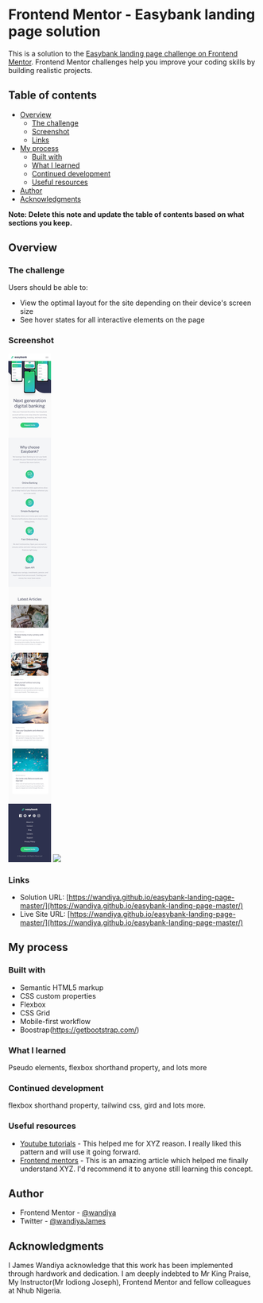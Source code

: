 # Frontend Mentor - Easybank landing page solution

This is a solution to the [Easybank landing page challenge on Frontend Mentor](https://www.frontendmentor.io/challenges/easybank-landing-page-WaUhkoDN). Frontend Mentor challenges help you improve your coding skills by building realistic projects. 

## Table of contents

- [Overview](#overview)
  - [The challenge](#the-challenge)
  - [Screenshot](#screenshot)
  - [Links](#links)
- [My process](#my-process)
  - [Built with](#built-with)
  - [What I learned](#what-i-learned)
  - [Continued development](#continued-development)
  - [Useful resources](#useful-resources)
- [Author](#author)
- [Acknowledgments](#acknowledgments)

**Note: Delete this note and update the table of contents based on what sections you keep.**

## Overview

### The challenge

Users should be able to:

- View the optimal layout for the site depending on their device's screen size
- See hover states for all interactive elements on the page

### Screenshot

![](./screenshot/mobile%20screenshot.jpg)
![](./screenshot/desktop%20screenshot)



### Links

- Solution URL: [https://wandiya.github.io/easybank-landing-page-master/](https://wandiya.github.io/easybank-landing-page-master/)
- Live Site URL: [https://wandiya.github.io/easybank-landing-page-master/](https://wandiya.github.io/easybank-landing-page-master/)

## My process

### Built with

- Semantic HTML5 markup
- CSS custom properties
- Flexbox
- CSS Grid
- Mobile-first workflow
- Boostrap(https://getbootstrap.com/)

### What I learned
Pseudo elements, flexbox shorthand property, and lots more

### Continued development
flexbox shorthand property, tailwind css, gird and lots more.

### Useful resources

- [Youtube tutorials](https://www.example.com) - This helped me for XYZ reason. I really liked this pattern and will use it going forward.
- [Frontend mentors](https://www.example.com) - This is an amazing article which helped me finally understand XYZ. I'd recommend it to anyone still learning this concept.


## Author


- Frontend Mentor - [@wandiya](https://www.frontendmentor.io/home)
- Twitter - [@wandiyaJames](https://twitter.com/home)

## Acknowledgments
I James Wandiya acknowledge that this work has been implemented through hardwork and dedication. I am deeply indebted to Mr King Praise, My  Instructor(Mr Iodiong Joseph), Frontend Mentor and fellow colleagues at Nhub Nigeria.

